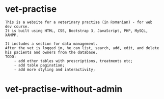 # vet-practise
	This is a website for a veterinary practise (in Romanian) - for web dev course.
    It is built using HTML, CSS, Bootstrap 3, JavaScript, PHP, MySQL, XAMPP.
    
	It includes a section for data management. 
    After the vet is logged in, he can list, search, add, edit, and delete his pacients and owners from the database.
    TODO:
        - add other tables with prescriptions, treatments etc;
        - add table pagination;
        - add more styling and interactivity;
# vet-practise-without-admin
